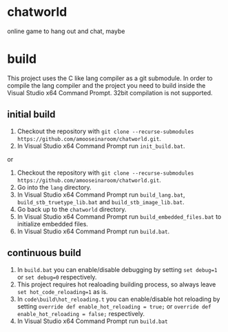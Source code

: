 # chatworld
online game to hang out and chat, maybe

# build
This project uses the C like lang compiler as a git submodule.
In order to compile the lang compiler and the project you need to build inside the Visual Studio x64 Command Prompt.
32bit compilation is not supported.

## initial build
1. Checkout the repository with `git clone --recurse-submodules https://github.com/amooseinaroom/chatworld.git`.
2. In Visual Studio x64 Command Prompt run `init_build.bat`.

or

1. Checkout the repository with `git clone --recurse-submodules https://github.com/amooseinaroom/chatworld.git`.
2. Go into the `lang` directory.
3. In Visual Studio x64 Command Prompt run `build_lang.bat`, `build_stb_truetype_lib.bat` and `build_stb_image_lib.bat`.
4. Go back up to the `chatworld` directory.
5. In Visual Studio x64 Command Prompt run `build_embedded_files.bat` to initialize embedded files.
6. In Visual Studio x64 Command Prompt run `build.bat`.

## continuous build
1. In `build.bat` you can enable/disable debugging by setting `set debug=1` or `set debug=0` respectively.
2. This project requires hot realoading building process, so always leave `set hot_code_reloading=1` as is.
3. In `code\build\hot_reloading.t` you can enable/disable hot reloading by setting `override def enable_hot_reloading = true;` or `override def enable_hot_reloading = false;` respectively.
4. In Visual Studio x64 Command Prompt run `build.bat`
